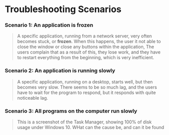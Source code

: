 # Troubleshooting Scenarios

### Scenario 1: An application is frozen

> A specific application, running from a network server, very often becomes stuck, or **frozen**. When this happens, the user it not able to close the window or close any buttons within the application, The users complain that as a result of this, they lose work, and they have to restart everything from the beginning, which is very inefficient.


### Scenario 2: An application is running slowly

> A specific application, running on a desktop, starts well, but then becomes very slow. There seems to be so much lag, and the users have to wait for the program to respond, but it responds with quite noticeable lag.


### Scenario 3: All programs on the computer run slowly

> This is a screenshot of the Task Manager, showing 100% of disk usage under Windows 10. WHat can the cause be, and can it be found






